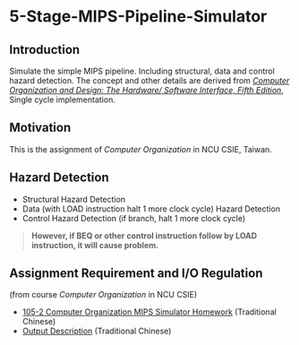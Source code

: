 # 5-Stage-MIPS-Pipeline-Simulator
## Introduction
Simulate the simple MIPS pipeline. Including structural, data and control hazard detection. The concept and other details are derived from [*Computer Organization and Design: The Hardware/
Software Interface, Fifth Edition*](https://goo.gl/5SQ6pc), Single cycle implementation.
## Motivation
This is the assignment of *Computer Organization* in NCU CSIE, Taiwan.
## Hazard Detection
* Structural Hazard Detection
* Data (with LOAD instruction halt 1 more clock cycle) Hazard Detection
* Control Hazard Detection (if branch, halt 1 more clock cycle)
>**However, if BEQ or other control instruction follow by LOAD instruction, it will cause problem.**
## Assignment Requirement and I/O Regulation
(from course *Computer Organization* in NCU CSIE)
* [105-2 Computer Organization MIPS Simulator Homework](COHW105-pipeline_ver2.pdf) (Traditional Chinese)
* [Output Description](COHW105-pipeline_ver2.pdf) (Traditional Chinese)
